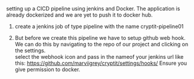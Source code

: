 setting up a CICD pipeline using jenkins and Docker. The application is already dockerized
and we are yet to push it to docker hub.

1. create a jenkins job of type pipeline with the name cryptit-pipeline01
 
2. But before we create this pipeline we have to setup github web hook.
   We can do this by navigating to the repo of our project and clicking on the settings.    
    select the webhook icon and pass in the nameof your jenkins url like this:
                https://github.com/marviigrey/cryptit/settings/hooks/
    Ensure you give permission to docker.   
